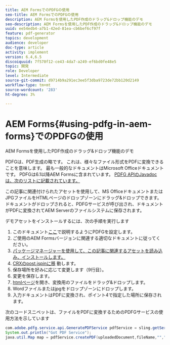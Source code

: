 ```yaml
---
title: AEM FormsでのPDFGの使用
seo-title: AEM FormsでのPDFGの使用
description: AEM Formsを使用したPDF作成のドラッグ&ドロップ機能のデモ
seo-description: AEM Formsを使用したPDF作成のドラッグ&ドロップ機能のデモ
uuid: ee54edb4-a7b1-42ed-81ea-cb6bef6cf97f
feature: pdf-generator
topics: development
audience: developer
doc-type: article
activity: implement
version: 6.4,6.5
discoiquuid: 7f570f12-ce43-4da7-a249-ef6bd0fe48e5
topic: 開発
role: Developer
level: Intermediate
source-git-commit: d9714b9a291ec3ee5f3dba9723de72bb120d2149
workflow-type: tm+mt
source-wordcount: '283'
ht-degree: 3%

---
```



# AEM Forms{#using-pdfg-in-aem-forms}でのPDFGの使用

AEM Formsを使用したPDF作成のドラッグ&amp;ドロップ機能のデモ

PDFGは、PDF生成の略です。 これは、様々なファイル形式をPDFに変換できることを意味します。 最も一般的なドキュメントはMicrosoft Officeドキュメントです。 PDFGは6.1以降AEM Formsに含まれています。
[PDFG APIのJavadocは、次のリストに記載されています。](https://helpx.adobe.com/experience-manager/6-3/forms/using/aem-document-services-programmatically.html#PDFGeneratorService)

この記事に関連付けられたアセットを使用して、MS OfficeドキュメントまたはJPGファイルをHTMLページのドロップゾーンにドラッグ&amp;ドロップできます。 ドキュメントがドロップされると、PDFGサービスが呼び出され、ドキュメントがPDFに変換されてAEM Serverのファイルシステムに保存されます。

デモアセットをインストールするには、次の手順を実行します

1. このドキュメント[ここ](https://helpx.adobe.com/jp/experience-manager/6-4/forms/using/install-configure-pdf-generator.html)で説明するようにPDFGを設定します。
1. ご使用のAEM Formsバージョンに関連する適切なドキュメントに従ってください。
1. [パッケージマネージャーを使用して、この記事に関連するアセットを読み込み、インストールします。](assets/createpdfgdemov2.zip)
1. [CRXのpost.jspinに移](http://localhost:4502/apps/AemFormsSamples/components/createPDF/POST.jsp) 動します。
1. 保存場所を好みに応じて変更します（9行目）。
1. 変更を保存します。
1. [ htmlページ](http://localhost:4502/content/DocumentServices/CreatePDFG.html)を開き、変換用のファイルをドラッグ&amp;ドロップします。
1. Wordファイルまたはjpgをドロップゾーンにドロップします。
1. 入力ドキュメントはPDFに変換され、ポイント4で指定した場所に保存されます。

次のコードスニペットは、ファイルをPDFに変換するためのPDFGサービスの使用方法を示しています

```java
com.adobe.pdfg.service.api.GeneratePDFService pdfService = sling.getService(com.adobe.pdfg.service.api.GeneratePDFService.class);
System.out.println("Got PDF Service");
java.util.Map map = pdfService.createPDF(uploadedDocument,fileName,"","Standard","No Security", null, null);
```

